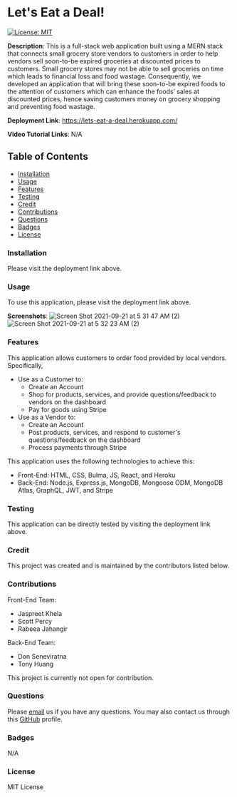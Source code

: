 # Let's Eat a Deal!
[![License: MIT](https://img.shields.io/badge/License-MIT-yellow.svg)](https://opensource.org/licenses/MIT)

**Description**: This is a full-stack web application built using a MERN stack that connects small grocery store vendors to customers in order to help vendors sell soon-to-be expired groceries at discounted prices to customers. Small grocery stores may not be able to sell groceries on time which leads to financial loss and food wastage. Consequently, we developed an application that will bring these soon-to-be expired foods to the attention of customers which can enhance the foods’ sales at discounted prices, hence saving customers money on grocery shopping and preventing food wastage.

**Deployment Link**: https://lets-eat-a-deal.herokuapp.com/

**Video Tutorial Links**: N/A

## Table of Contents
* [Installation](#installation)
* [Usage](#usage)
* [Features](#features)
* [Testing](#testing)
* [Credit](#credit)
* [Contributions](#contributions)
* [Questions](#questions)
* [Badges](#badges)
* [License](#license)

### Installation
Please visit the deployment link above.

### Usage
To use this application, please visit the deployment link above.

**Screenshots**:
![Screen Shot 2021-09-21 at 5 31 47 AM (2)](https://user-images.githubusercontent.com/80941606/134598437-d2ce0174-7e4f-4039-8031-2de651da8d71.png)
![Screen Shot 2021-09-21 at 5 32 23 AM (2)](https://user-images.githubusercontent.com/80941606/134598474-61568c45-98a0-48a4-bac6-314d04f9421d.png)

### Features
This application allows customers to order food provided by local vendors. Specifically,
- Use as a Customer to:
   - Create an Account
   - Shop for products, services, and provide questions/feedback to vendors on the dashboard
   - Pay for goods using Stripe
- Use as a Vendor to:
   - Create an Account
   - Post products, services, and respond to customer's questions/feedback on the dashboard
   - Process payments through Stripe

This application uses the following technologies to achieve this:
- Front-End: HTML, CSS, Bulma, JS, React, and Heroku
- Back-End: Node.js, Express.js, MongoDB, Mongoose ODM, MongoDB Atlas, GraphQL, JWT, and Stripe

### Testing
This application can be directly tested by visiting the deployment link above.

### Credit
This project was created and is maintained by the contributors listed below.

### Contributions
Front-End Team:
- Jaspreet Khela
- Scott Percy
- Rabeea Jahangir

Back-End Team:
- Don Seneviratna
- Tony Huang

This project is currently not open for contribution.

### Questions
Please [email](group2project3uoftcoding@gmail.com) us if you have any questions.
You may also contact us through this [GitHub](https://github.com/zoomzooom6) profile. 

### Badges
N/A

### License
MIT License
